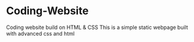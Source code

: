 # Coding-Website
Coding website build on HTML &amp; CSS
This is a simple static webpage built with advanced css and html
